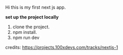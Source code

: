 Hi this is my first next js app.

**set up the project locally**
1. clone the project.
2. npm install.
3. npm run dev

credits: https://projects.100xdevs.com/tracks/nextjs-1